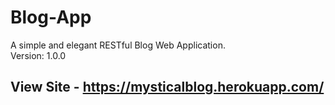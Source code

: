 # Blog-App
A simple and elegant RESTful Blog Web Application.<br>
Version: 1.0.0

## View Site - https://mysticalblog.herokuapp.com/
